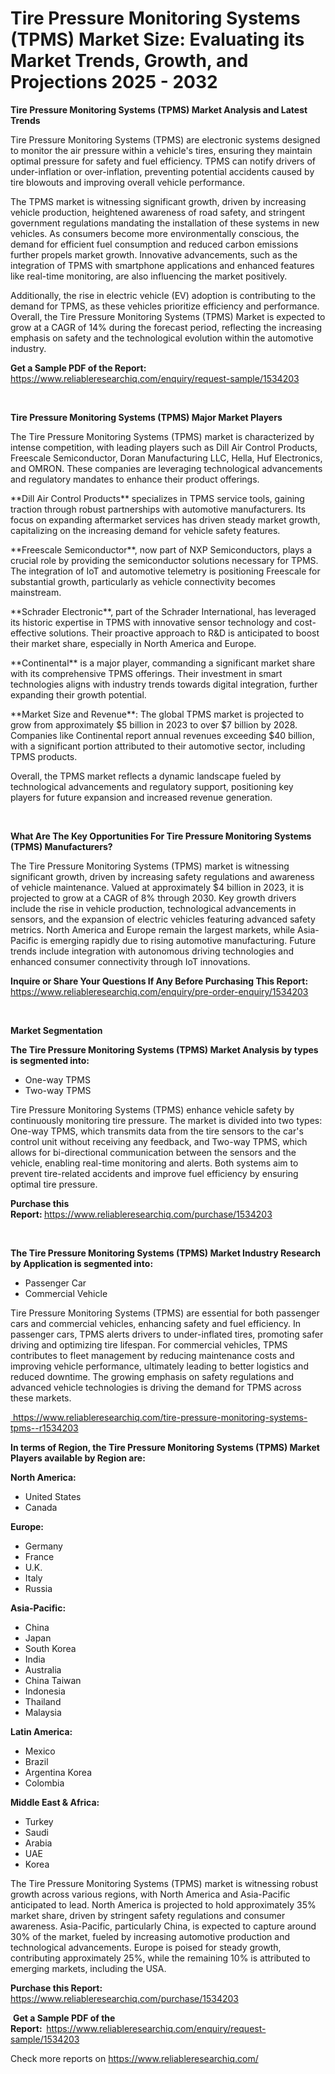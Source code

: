 <p><h1>Tire Pressure Monitoring Systems (TPMS) Market Size: Evaluating its Market Trends, Growth, and Projections 2025 - 2032</h1></p><p><strong>Tire Pressure Monitoring Systems (TPMS) Market Analysis and Latest Trends</strong></p>
<p><p>Tire Pressure Monitoring Systems (TPMS) are electronic systems designed to monitor the air pressure within a vehicle's tires, ensuring they maintain optimal pressure for safety and fuel efficiency. TPMS can notify drivers of under-inflation or over-inflation, preventing potential accidents caused by tire blowouts and improving overall vehicle performance. </p><p>The TPMS market is witnessing significant growth, driven by increasing vehicle production, heightened awareness of road safety, and stringent government regulations mandating the installation of these systems in new vehicles. As consumers become more environmentally conscious, the demand for efficient fuel consumption and reduced carbon emissions further propels market growth. Innovative advancements, such as the integration of TPMS with smartphone applications and enhanced features like real-time monitoring, are also influencing the market positively.</p><p>Additionally, the rise in electric vehicle (EV) adoption is contributing to the demand for TPMS, as these vehicles prioritize efficiency and performance. Overall, the Tire Pressure Monitoring Systems (TPMS) Market is expected to grow at a CAGR of 14% during the forecast period, reflecting the increasing emphasis on safety and the technological evolution within the automotive industry.</p></p>
<p><strong>Get a Sample PDF of the Report:&nbsp;</strong> <a href="https://www.reliableresearchiq.com/enquiry/request-sample/1534203?utm_campaign=2732&utm_medium=2&utm_source=Github&utm_content=ia&utm_term=11042025&utm_id=tire-pressure-monitoring-systems-tpms">https://www.reliableresearchiq.com/enquiry/request-sample/1534203</a></p>
<p>&nbsp;</p>
<p><strong>Tire Pressure Monitoring Systems (TPMS) Major Market Players</strong></p>
<p><p>The Tire Pressure Monitoring Systems (TPMS) market is characterized by intense competition, with leading players such as Dill Air Control Products, Freescale Semiconductor, Doran Manufacturing LLC, Hella, Huf Electronics, and OMRON. These companies are leveraging technological advancements and regulatory mandates to enhance their product offerings.</p><p>**Dill Air Control Products** specializes in TPMS service tools, gaining traction through robust partnerships with automotive manufacturers. Its focus on expanding aftermarket services has driven steady market growth, capitalizing on the increasing demand for vehicle safety features.</p><p>**Freescale Semiconductor**, now part of NXP Semiconductors, plays a crucial role by providing the semiconductor solutions necessary for TPMS. The integration of IoT and automotive telemetry is positioning Freescale for substantial growth, particularly as vehicle connectivity becomes mainstream.</p><p>**Schrader Electronic**, part of the Schrader International, has leveraged its historic expertise in TPMS with innovative sensor technology and cost-effective solutions. Their proactive approach to R&D is anticipated to boost their market share, especially in North America and Europe.</p><p>**Continental** is a major player, commanding a significant market share with its comprehensive TPMS offerings. Their investment in smart technologies aligns with industry trends towards digital integration, further expanding their growth potential.</p><p>**Market Size and Revenue**: The global TPMS market is projected to grow from approximately $5 billion in 2023 to over $7 billion by 2028. Companies like Continental report annual revenues exceeding $40 billion, with a significant portion attributed to their automotive sector, including TPMS products.</p><p>Overall, the TPMS market reflects a dynamic landscape fueled by technological advancements and regulatory support, positioning key players for future expansion and increased revenue generation.</p></p>
<p>&nbsp;</p>
<p><strong>What Are The Key Opportunities For Tire Pressure Monitoring Systems (TPMS) Manufacturers?</strong></p>
<p><p>The Tire Pressure Monitoring Systems (TPMS) market is witnessing significant growth, driven by increasing safety regulations and awareness of vehicle maintenance. Valued at approximately $4 billion in 2023, it is projected to grow at a CAGR of 8% through 2030. Key growth drivers include the rise in vehicle production, technological advancements in sensors, and the expansion of electric vehicles featuring advanced safety metrics. North America and Europe remain the largest markets, while Asia-Pacific is emerging rapidly due to rising automotive manufacturing. Future trends include integration with autonomous driving technologies and enhanced consumer connectivity through IoT innovations.</p></p>
<p><strong>Inquire or Share Your Questions If Any Before Purchasing This Report:</strong> <a href="https://www.reliableresearchiq.com/enquiry/pre-order-enquiry/1534203?utm_campaign=2732&utm_medium=2&utm_source=Github&utm_content=ia&utm_term=11042025&utm_id=tire-pressure-monitoring-systems-tpms">https://www.reliableresearchiq.com/enquiry/pre-order-enquiry/1534203</a></p>
<p>&nbsp;</p>
<p><strong>Market Segmentation</strong></p>
<p><strong>The Tire Pressure Monitoring Systems (TPMS) Market Analysis by types is segmented into:</strong></p>
<p><ul><li>One-way TPMS</li><li>Two-way TPMS</li></ul></p>
<p><p>Tire Pressure Monitoring Systems (TPMS) enhance vehicle safety by continuously monitoring tire pressure. The market is divided into two types: One-way TPMS, which transmits data from the tire sensors to the car's control unit without receiving any feedback, and Two-way TPMS, which allows for bi-directional communication between the sensors and the vehicle, enabling real-time monitoring and alerts. Both systems aim to prevent tire-related accidents and improve fuel efficiency by ensuring optimal tire pressure.</p></p>
<p><strong>Purchase this Report:&nbsp;</strong><a href="https://www.reliableresearchiq.com/purchase/1534203?utm_campaign=2732&utm_medium=2&utm_source=Github&utm_content=ia&utm_term=11042025&utm_id=tire-pressure-monitoring-systems-tpms">https://www.reliableresearchiq.com/purchase/1534203</a></p>
<p>&nbsp;</p>
<p><strong>The Tire Pressure Monitoring Systems (TPMS) Market Industry Research by Application is segmented into:</strong></p>
<p><ul><li>Passenger Car</li><li>Commercial Vehicle</li></ul></p>
<p><p>Tire Pressure Monitoring Systems (TPMS) are essential for both passenger cars and commercial vehicles, enhancing safety and fuel efficiency. In passenger cars, TPMS alerts drivers to under-inflated tires, promoting safer driving and optimizing tire lifespan. For commercial vehicles, TPMS contributes to fleet management by reducing maintenance costs and improving vehicle performance, ultimately leading to better logistics and reduced downtime. The growing emphasis on safety regulations and advanced vehicle technologies is driving the demand for TPMS across these markets.</p></p>
<p><a href="https://www.reliableresearchiq.com/tire-pressure-monitoring-systems-tpms--r1534203?utm_campaign=2732&utm_medium=2&utm_source=Github&utm_content=ia&utm_term=11042025&utm_id=tire-pressure-monitoring-systems-tpms">&nbsp;https://www.reliableresearchiq.com/tire-pressure-monitoring-systems-tpms--r1534203</a></p>
<p><strong>In terms of Region, the Tire Pressure Monitoring Systems (TPMS) Market Players available by Region are:</strong></p>
<p>
    <p> <strong> North America: </strong>
        <ul>
            <li>United States</li>
            <li>Canada</li>
        </ul>
        </p> 
    <p> <strong> Europe: </strong>
        <ul>
            <li>Germany</li>
            <li>France</li>
            <li>U.K.</li>
            <li>Italy</li>
            <li>Russia</li>
        </ul>
        </p> 
    <p> <strong> Asia-Pacific: </strong>
        <ul>
            <li>China</li>
            <li>Japan</li>
            <li>South Korea</li>
            <li>India</li>
            <li>Australia</li>
            <li>China Taiwan</li>
            <li>Indonesia</li>
            <li>Thailand</li>
            <li>Malaysia</li>
        </ul>
        </p> 
    <p> <strong> Latin America: </strong>
        <ul>
            <li>Mexico</li>
            <li>Brazil</li>
            <li>Argentina Korea</li>
            <li>Colombia</li>
        </ul>
        </p> 
    <p> <strong> Middle East & Africa: </strong>
        <ul>
            <li>Turkey</li>
            <li>Saudi</li>
            <li>Arabia</li>
            <li>UAE</li>
            <li>Korea</li>
        </ul>
    </p>
    </p>
<p><p>The Tire Pressure Monitoring Systems (TPMS) market is witnessing robust growth across various regions, with North America and Asia-Pacific anticipated to lead. North America is projected to hold approximately 35% market share, driven by stringent safety regulations and consumer awareness. Asia-Pacific, particularly China, is expected to capture around 30% of the market, fueled by increasing automotive production and technological advancements. Europe is poised for steady growth, contributing approximately 25%, while the remaining 10% is attributed to emerging markets, including the USA.</p></p>
<p><strong>Purchase this Report: </strong><a href="https://www.reliableresearchiq.com/purchase/1534203?utm_campaign=2732&utm_medium=2&utm_source=Github&utm_content=ia&utm_term=11042025&utm_id=tire-pressure-monitoring-systems-tpms">https://www.reliableresearchiq.com/purchase/1534203</a></p>
<p>&nbsp;<strong>Get a Sample PDF of the Report:&nbsp;&nbsp;</strong><a href="https://www.reliableresearchiq.com/enquiry/request-sample/1534203?utm_campaign=2732&utm_medium=2&utm_source=Github&utm_content=ia&utm_term=11042025&utm_id=tire-pressure-monitoring-systems-tpms">https://www.reliableresearchiq.com/enquiry/request-sample/1534203</a></p>
<p><strong></strong></p>
<p>Check more reports on <a href="https://www.reliableresearchiq.com/?utm_campaign=2732&utm_medium=2&utm_source=Github&utm_content=ia&utm_term=11042025&utm_id=tire-pressure-monitoring-systems-tpms">https://www.reliableresearchiq.com/</a></p>